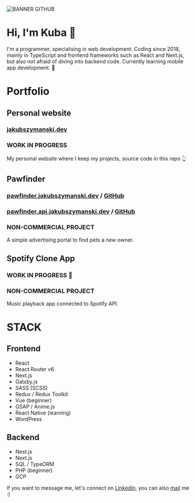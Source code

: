 
![BANNER GITHUB](https://github.com/szymanskijakub/szymanskijakub/assets/55634397/d3923a3f-7613-4d6c-889b-ec3f9a1c9912)

# Hi, I'm Kuba 👋

I'm a programmer, specialising in web development. Coding since 2018, mainly in TypeScript and frontend frameworks such as React and Next.js, but also not afraid of diving into backend code. Currently learning mobile app development. 📱


# Portfolio
## Personal website
### [jakubszymanski.dev](https://jakubszymanski.dev)
### WORK IN PROGRESS
My personal website where I keep my projects, source code in this repo 👆

## Pawfinder
### [pawfinder.jakubszymanski.dev](https://pawfinder.jakubszymanski.dev) / [GitHub](https://github.com/szymanskijakub/pawfinder-react)
### [pawfinder.api.jakubszymanski.dev](https://pawfinder.api.jakubszymanski.dev) / [GitHub](https://github.com/szymanskijakub/pawfinder-nest)
### NON-COMMERCIAL PROJECT
A simple advertising portal to find pets a new owner.


## Spotify Clone App
### WORK IN PROGRESS 🤫
### NON-COMMERCIAL PROJECT
Music playback app connected to Spotify API.

# STACK
## Frontend
- React
- React Router v6
- Next.js
- Gatsby.js
- SASS (SCSS)
- Redux / Redux Toolkit
- Vue (beginner)
- GSAP / Anime.js
- React Native (learning)
- WordPress
## Backend
- Nest.js
- Next.js
- SQL / TypeORM
- PHP (beginner)
- GCP

If you want to message me, let's connect on [LinkedIn](https://www.linkedin.com/in/jakub-szyma%C5%84ski04), you can also [mail](mailto:yaaqov147@gmail.com) me :) 

  
